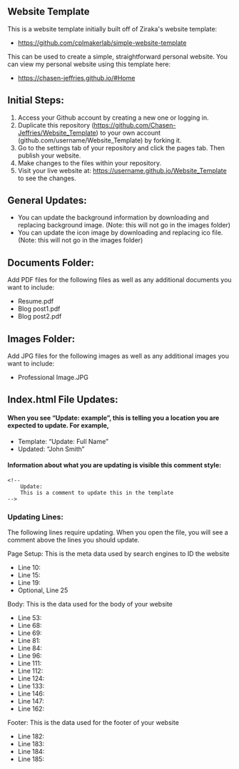 

## Website Template
This is a website template initially built off of Ziraka's website template:
- https://github.com/cplmakerlab/simple-website-template

This can be used to create a simple, straightforward personal website.
You can view my personal website using this template here:
- https://chasen-jeffries.github.io/#Home


## Initial Steps:
1.	Access your Github account by creating a new one or logging in.
2.	Duplicate this repository (https://github.com/Chasen-Jeffries/Website_Template) to your own account (github.com/username/Website_Template) by forking it.
3.	Go to the settings tab of your repository and click the pages tab. Then publish your website. 
4.	Make changes to the files within your repository.
5.	Visit your live website at: https://username.github.io/Website_Template to see the changes.

## General Updates:
- You can update the background information by downloading and replacing background image. (Note: this will not go in the images folder)
- You can update the icon image by downloading and replacing ico file. (Note: this will not go in the images folder)

## Documents Folder:
Add PDF files for the following files as well as any additional documents you want to include:
- Resume.pdf
- Blog post1.pdf
- Blog post2.pdf


## Images Folder:
Add JPG files for the following images as well as any additional images you want to include:
- Professional Image.JPG


## Index.html File Updates:

#### When you see “Update: example”, this is telling you a location you are expected to update. For example,
- Template: “Update: Full Name”
- Updated: “John Smith”

#### Information about what you are updating is visible this comment style:
	<!--
		Update:
		This is a comment to update this in the template
	-->

### Updating Lines:
The following lines require updating. When you open the file, you will see a comment above the lines you should update.

Page Setup: This is the meta data used by search engines to ID the website
- Line 10: 
- Line 15: 
- Line 19: 
- Optional, Line 25

Body: This is the data used for the body of your website
- Line 53:
- Line 68: 
- Line 69:
- Line 81:
- Line 84:
- Line 96:
- Line 111:
- Line 112:
- Line 124:
- Line 133:
- Line 146:
- Line 147:
- Line 162:

Footer: This is the data used for the footer of your website
- Line 182:
- Line 183:
- Line 184:
- Line 185:

